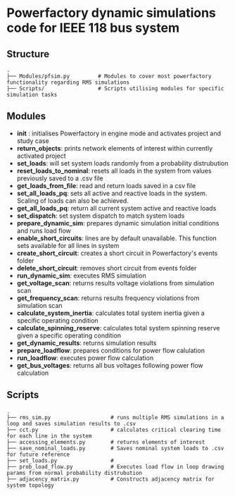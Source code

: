 # Powerfactory dynamic simulations code for IEEE 118 bus system

## Structure

    .
    ├── Modules/pfsim.py         # Modules to cover most powerfactory functionality regarding RMS simulations
    ├── Scripts/                 # Scripts utilising modules for specific simulation tasks

## Modules

- __init__ : initialises Powerfactory in engine mode and activates project and study case
- **return_objects**: prints network elements of interest within currently activated project
- **set_loads**: will set system loads randomly from a probability distrubution 
- **reset_loads_to_nominal**: resets all loads in the system from values previously saved to a .csv file
- **get_loads_from_file**: read and return loads saved in a csv file
- **set_all_loads_pq**: sets all active and reactive loads in the system. Scaling of loads can also be achieved. 
- **get_all_loads_pq**: return all current system active and reactive loads
- **set_dispatch**: set system dispatch to match system loads
- **prepare_dynamic_sim**: prepares dynamic simulation initial conditions and runs load flow
- **enable_short_circuits**: lines are by default unavailable. This function sets available for all lines in system
- **create_short_circuit**: creates a short circuit in Powerfactory's events folder
- **delete_short_circuit**: removes short circuit from events folder
- **run_dynamic_sim**: executes RMS simulation
- **get_voltage_scan**: returns results voltage violations from simulation scan
- **get_frequency_scan**: returns results frequency violations from simulation scan
- **calculate_system_inertia**: calculates total system inertia given a specific operating condition 
- **calculate_spinning_reserve**: calculates total system spinning reserve given a specific operating condition 
- **get_dynamic_results**: returns simulation results
- **prepare_loadflow**: prepares conditions for power flow calulation
- **run_loadflow**: executes power flow calculation
- **get_bus_voltages**: returns all bus voltages following power flow calculation

## Scripts

    .
    ├── rms_sim.py                   # runs multiple RMS simulations in a loop and saves simulation results to .csv
    ├── cct.py                       # calculates critical clearing time for each line in the system
    ├── accessing_elements.py        # returns elements of interest
    ├── save_nominal_loads.py        # Saves nominal system loads to .csv for future reference
    ├── set_loads.py                 # 
    ├── prob_load_flow.py            # Executes load flow in loop drawing params from normal probability distrubution
    ├── adjacency_matrix.py          # Constructs adjacency matrix for system topology 
